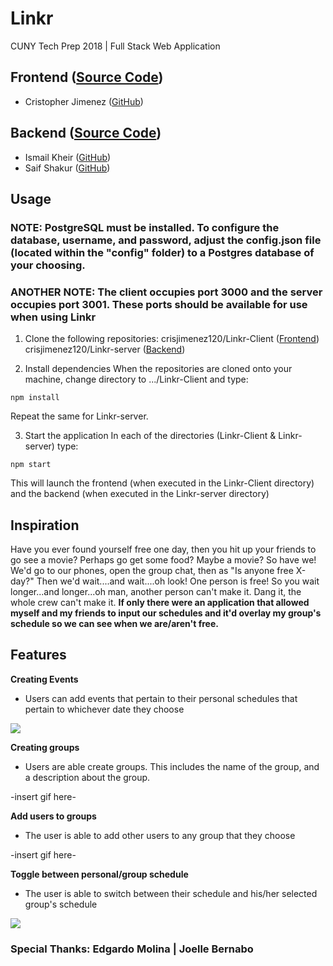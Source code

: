 # Linkr
CUNY Tech Prep 2018 | Full Stack Web Application

## Frontend ([Source Code](https://github.com/crisjimenez120/Linkr-Client))

* Cristopher Jimenez ([GitHub](https://github.com/crisjimenez120))

## Backend ([Source Code](https://github.com/crisjimenez120/Linkr-server))

* Ismail Kheir ([GitHub](https://github.com/Ishmaelk))
* Saif Shakur ([GitHub](https://github.com/SaifShakur))

## Usage

### NOTE: PostgreSQL must be installed. To configure the database, username, and password, adjust the config.json file (located within the "config" folder) to a Postgres database of your choosing.
### ANOTHER NOTE: The client occupies port 3000 and the server occupies port 3001. These ports should be available for use when using Linkr

1) Clone the following repositories: 
crisjimenez120/Linkr-Client ([Frontend](https://github.com/crisjimenez120/Linkr-Client)) 
crisjimenez120/Linkr-server ([Backend](https://github.com/crisjimenez120/Linkr-server))

2) Install dependencies 
When the repositories are cloned onto your machine, change directory to .../Linkr-Client
and type:
```
npm install
```
Repeat the same for Linkr-server.

3) Start the application
In each of the directories (Linkr-Client & Linkr-server) type:
```
npm start
```
This will launch the frontend (when executed in the Linkr-Client directory) and the backend (when executed in the Linkr-server directory)


## Inspiration
Have you ever found yourself free one day, then you hit up your friends to go see a movie? Perhaps go get some food? Maybe a movie? So have we! We'd go to our phones, open the group chat, then as "Is anyone free X-day?" Then we'd wait....and wait....oh look! One person is free! So you wait longer...and longer...oh man, another person can't make it. Dang it, the whole crew can't make it. __If only there were an application that allowed myself and my friends to input our schedules and it'd overlay my group's schedule so we can see when we are/aren't free.__ 

## Features
__Creating Events__
- Users can add events that pertain to their personal schedules that pertain to whichever date they choose

![](creating_event.gif)

__Creating groups__
- Users are able create groups. This includes the name of the group, and a description about the group.

-insert gif here-


__Add users to groups__
- The user is able to add other users to any group that they choose

-insert gif here-

__Toggle between personal/group schedule__
- The user is able to switch between their schedule and his/her selected group's schedule

![](toggle_schedule.gif)


### Special Thanks: Edgardo Molina | Joelle Bernabo 
